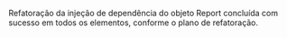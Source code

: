 Refatoração da injeção de dependência do objeto Report concluída com sucesso em todos os elementos, conforme o plano de refatoração.
